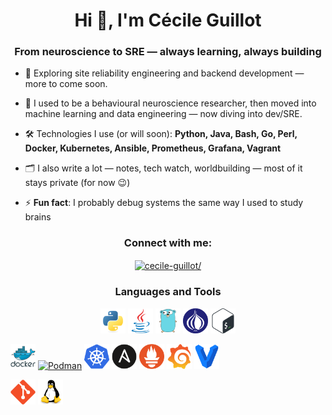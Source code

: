 <h1 align="center">Hi 👋, I'm Cécile Guillot</h1>
<h3 align="center">From neuroscience to SRE — always learning, always building</h3>

- 🔭 Exploring site reliability engineering and backend development — more to come soon.
- 🧠 I used to be a behavioural neuroscience researcher, then moved into machine learning and data engineering — now diving into dev/SRE.
- 🛠️ Technologies I use (or will soon): **Python, Java, Bash, Go, Perl, Docker, Kubernetes, Ansible, Prometheus, Grafana, Vagrant**
- 🗂️ I also write a lot — notes, tech watch, worldbuilding — most of it stays private (for now 😉)

- ⚡ **Fun fact**: I probably debug systems the same way I used to study brains

<h3 align="center">Connect with me:</h3>
<p align="center">
<a href="https://linkedin.com/in/cecile-guillot/" target="blank"><img align="center" src="https://raw.githubusercontent.com/rahuldkjain/github-profile-readme-generator/master/src/images/icons/Social/linked-in-alt.svg" alt="cecile-guillot/" height="30" width="40" /></a>
</p>

<h3 align="center">Languages and Tools</h3>
<p align="center">
  <!-- Languages -->
  <a href="https://www.python.org" target="_blank"><img src="https://raw.githubusercontent.com/devicons/devicon/master/icons/python/python-original.svg" alt="Python" width="40" height="40"/></a>
  <a href="https://www.java.com/" target="_blank"><img src="https://raw.githubusercontent.com/devicons/devicon/master/icons/java/java-original.svg" alt="Java" width="40" height="40"/></a>
  <a href="https://golang.org/" target="_blank"><img src="https://raw.githubusercontent.com/devicons/devicon/master/icons/go/go-original.svg" alt="Go" width="40" height="40"/></a>
  <a href="https://www.perl.org/" target="_blank"><img src="https://raw.githubusercontent.com/devicons/devicon/master/icons/perl/perl-original.svg" alt="Perl" width="40" height="40"/></a>
  <a href="https://www.gnu.org/software/bash/" target="_blank"><img src="https://raw.githubusercontent.com/devicons/devicon/master/icons/bash/bash-original.svg" alt="Bash" width="40" height="40"/></a>

  <!-- DevOps / SRE -->
  <a href="https://www.docker.com/" target="_blank"><img src="https://raw.githubusercontent.com/devicons/devicon/master/icons/docker/docker-original-wordmark.svg" alt="Docker" width="40" height="40"/></a>
  <a href="https://podman.io/" target="_blank"><img src="https://cdn.jsdelivr.net/gh/devicons/devicon/icons/podman/podman-original.svg" alt="Podman" width="40" height="40"/></a>
  <a href="https://kubernetes.io/" target="_blank"><img src="https://raw.githubusercontent.com/devicons/devicon/master/icons/kubernetes/kubernetes-plain.svg" alt="Kubernetes" width="40" height="40"/></a>
  <a href="https://www.ansible.com/" target="_blank"><img src="https://raw.githubusercontent.com/devicons/devicon/master/icons/ansible/ansible-original.svg" alt="Ansible" width="40" height="40"/></a>
  <a href="https://prometheus.io/" target="_blank"><img src="https://raw.githubusercontent.com/devicons/devicon/master/icons/prometheus/prometheus-original.svg" alt="Prometheus" width="40" height="40"/></a>
  <a href="https://grafana.com/" target="_blank"><img src="https://raw.githubusercontent.com/devicons/devicon/master/icons/grafana/grafana-original.svg" alt="Grafana" width="40" height="40"/></a>
  <a href="https://www.vagrantup.com/" target="_blank"><img src="https://raw.githubusercontent.com/devicons/devicon/master/icons/vagrant/vagrant-original.svg" alt="Vagrant" width="40" height="40"/></a>

  <!-- Git & Linux -->
  <a href="https://git-scm.com/" target="_blank"><img src="https://raw.githubusercontent.com/devicons/devicon/master/icons/git/git-original.svg" alt="Git" width="40" height="40"/></a>
  <a href="https://www.linux.org/" target="_blank"><img src="https://raw.githubusercontent.com/devicons/devicon/master/icons/linux/linux-original.svg" alt="Linux" width="40" height="40"/></a>
</p>

